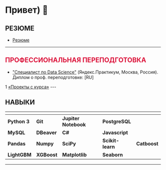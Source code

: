 # Привет) 👋

<!--
**egorumaev/egorumaev** is a ✨ _special_ ✨ repository because its `README.md` (this file) appears on your GitHub profile.

Here are some ideas to get you started:

- 🔭 I’m currently working on ...
- 🌱 I’m currently learning ...
- 👯 I’m looking to collaborate on ...
- 🤔 I’m looking for help with ...
- 💬 Ask me about ...
- 📫 How to reach me: ...
- 😄 Pronouns: ...
- ⚡ Fun fact: ...
-->
## **РЕЗЮМЕ**

* [Резюме](https://github.com/CrimsonFox-hub/CrimsonFox-hub/blob/main/Решетило%20Никита%20Сергеевич.pdf "Ссылка на резюме")

---
## **<font color='crimson'>ПРОФЕССИОНАЛЬНАЯ ПЕРЕПОДГОТОВКА</font>**

* ["Специалист по Data Science"](https://practicum.yandex.ru/data-scientist/?from=catalog "Образовательная программа") (Яндекс.Практикум, Москва, Россия). Диплом о проф. переподготовке: [RU]<!--(https://github.com/egorumaev/cv-egorumaev/blob/main/2023%20DS%20%D0%AE%D0%BC%D0%B0%D0%B5%D0%B2%20%D0%95.%20%D0%94%D0%B8%D0%BF%D0%BB%D0%BE%D0%BC%20RU.pdf "Ссылка на диплом") / [ENG](https://github.com/egorumaev/cv-egorumaev/blob/main/2023%20DS%20%D0%AE%D0%BC%D0%B0%D0%B5%D0%B2%20%D0%95.%20%D0%94%D0%B8%D0%BF%D0%BB%D0%BE%D0%BC%20ENG.pdf "Ссылка на диплом"). 2022-2023-->

<tr>
  <td>1</td>
  <td><a href = "https://github.com/CrimsonFox-hub/Practicum_DS">«Проекты с курса»</a></td>
</tr>
---

## **НАВЫКИ**

| <!-- --> | <!-- --> | <!-- --> | <!-- --> | <!-- --> |
|:-----|:-----|:-----|:-----|:-----|
| **Python 3** | **Git**| **Jupiter Notebook** | **PostgreSQL** | 
| **MySQL** | **DBeaver** | **C#** | **Javascript** |
| **Pandas** | **Numpy** | **SciPy** | **Scikit-learn** | **Catboost** |
| **LightGBM** | **XGBoost** | **Matplotlib** | **Seaborn** |

---
